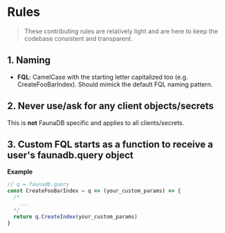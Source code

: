# Rules

> These contributing rules are relatively light and are here to keep the codebase consistent and transparent.

## 1. Naming
- **FQL**: CamelCase with the starting letter capitalized too (e.g. CreateFooBarIndex). Should mimick the default FQL naming pattern.

## 2. Never use/ask for any client objects/secrets
This is **not** FaunaDB specific and applies to all clients/secrets.

## 3. Custom FQL starts as a function to receive a user's faunadb.query object

**Example**
```js
// q = faunadb.query
const CreateFooBarIndex = q => (your_custom_params) => {
  /*
    ...
  */
  return q.CreateIndex(your_custom_params)
}
```
